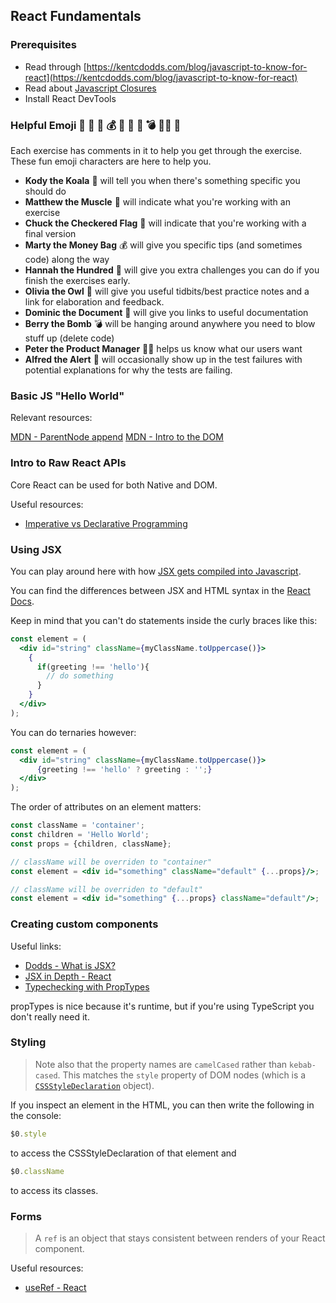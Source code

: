 
## React Fundamentals

### Prerequisites
- Read through [https://kentcdodds.com/blog/javascript-to-know-for-react](https://kentcdodds.com/blog/javascript-to-know-for-react)
- Read about [Javascript Closures](https://whatthefork.is/closure)
- Install React DevTools

### Helpful Emoji 🐨 💪 🏁 💰 💯 🦉 📜 💣 👨‍💼 🚨

Each exercise has comments in it to help you get through the exercise. These fun emoji characters are here to help you.

-   **Kody the Koala**  🐨 will tell you when there's something specific you should do
-   **Matthew the Muscle**  💪 will indicate what you're working with an exercise
-   **Chuck the Checkered Flag**  🏁 will indicate that you're working with a final version
-   **Marty the Money Bag**  💰 will give you specific tips (and sometimes code) along the way
-   **Hannah the Hundred**  💯 will give you extra challenges you can do if you finish the exercises early.
-   **Olivia the Owl**  🦉 will give you useful tidbits/best practice notes and a link for elaboration and feedback.
-   **Dominic the Document**  📜 will give you links to useful documentation
-   **Berry the Bomb**  💣 will be hanging around anywhere you need to blow stuff up (delete code)
-   **Peter the Product Manager**  👨‍💼 helps us know what our users want
-   **Alfred the Alert**  🚨 will occasionally show up in the test failures with potential explanations for why the tests are failing.

### Basic JS "Hello World"
Relevant resources:
 
[MDN - ParentNode append](https://developer.mozilla.org/en-US/docs/Web/API/ParentNode/append)
[MDN - Intro to the DOM](https://developer.mozilla.org/en-US/docs/Web/API/Document_Object_Model/Introduction)

### Intro to Raw React APIs

Core React can be used for both Native and DOM.

Useful resources:
* [Imperative vs Declarative Programming](https://ui.dev/imperative-vs-declarative-programming/)

### Using JSX
You can play around here with how [JSX gets compiled into Javascript](https://babeljs.io/repl#?browsers=defaults%2C%20not%20ie%2011%2C%20not%20ie_mob%2011&build=&builtIns=usage&spec=false&loose=false&code_lz=MYewdgzgLgBArgSxgXhgHgCYIG4D40QAOAhmLgBICmANtSGgPRGm7rNkDqIATtRo-3wMseAFBA&debug=false&forceAllTransforms=false&shippedProposals=false&circleciRepo=&evaluate=false&fileSize=false&timeTravel=false&sourceType=module&lineWrap=true&presets=react&prettier=true&targets=&version=7.13.14&externalPlugins=).

You can find the differences between JSX and HTML syntax in the [React Docs](https://reactjs.org/docs/dom-elements.html#differences-in-attributes).

Keep in mind that you can't do statements inside the curly braces like this:

```jsx
const element = (
  <div id="string" className={myClassName.toUppercase()}>
    {
      if(greeting !== 'hello'){
        // do something
      }
    }
  </div>
);
```

You can do ternaries however:
```jsx
const element = (
  <div id="string" className={myClassName.toUppercase()}>
      {greeting !== 'hello' ? greeting : '';}
  </div>
);
```

The order of attributes on an element matters:
```jsx
const className = 'container';
const children = 'Hello World';
const props = {children, className};

// className will be overriden to "container"
const element = <div id="something" className="default" {...props}/>;

// className will be overriden to "default"
const element = <div id="something" {...props} className="default"/>;
```

### Creating custom components

Useful links: 
* [Dodds - What is JSX?](https://kentcdodds.com/blog/what-is-jsx)
* [JSX in Depth - React](https://reactjs.org/docs/jsx-in-depth.html)
* [Typechecking with PropTypes](https://reactjs.org/docs/typechecking-with-proptypes.html)

propTypes is nice because it's runtime, but if you're using TypeScript you don't really need it.

### Styling
> Note also that the property names are `camelCased` rather than `kebab-cased`. This matches the `style` property of DOM nodes (which is a [`CSSStyleDeclaration`](https://developer.mozilla.org/en-US/docs/Web/API/CSSStyleDeclaration) object).

If you inspect an element in the HTML, you can then write the following in the console:
```js
$0.style
```
to access the CSSStyleDeclaration of that element and 
```js
$0.className
```
to access its classes.

### Forms

> A `ref` is an object that stays consistent between renders of your React component.

Useful resources:
* [useRef - React](https://reactjs.org/docs/hooks-reference.html#useref)
<!--stackedit_data:
eyJoaXN0b3J5IjpbMTk0NzQ4Nzk2NSw1Mjc3NjkwNDcsLTE4Nz
czMzgzNTEsLTIwNTQ2NTMzMjIsMzQ3NTQzNzcwLDE3NjI5MTA2
NjQsMTUxNjQ0MDI3MiwxNjkwMjY1NTk2LDUyMDAyOTgxNiwtOD
gzOTExODMyLDIxMDEwMTU4MDgsMTYzMDQ4Njk0OSw2MDQ5OTk2
MjUsMTMwMDI4MjI0MiwtMTUxNjAyMzM3NiwxMjIyMDI1MTY4LD
YxOTExNjYyMSwxNTMzNTY4MDk1XX0=
-->